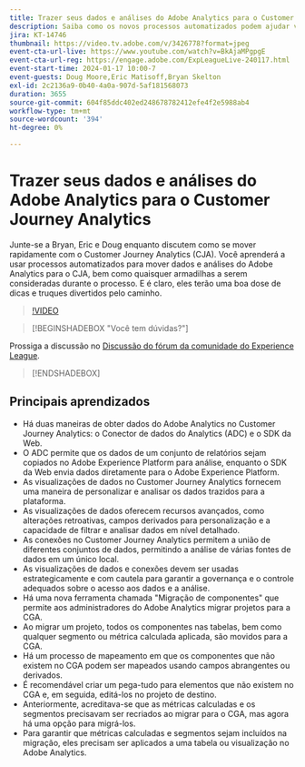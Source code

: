 ```yaml
---
title: Trazer seus dados e análises do Adobe Analytics para o Customer Journey Analytics
description: Saiba como os novos processos automatizados podem ajudar você a mover análises e dados do Adobe Analytics para o Adobe Customer Journey Analytics.
jira: KT-14746
thumbnail: https://video.tv.adobe.com/v/3426778?format=jpeg
event-cta-url-live: https://www.youtube.com/watch?v=BkAjaMPgpgE
event-cta-url-reg: https://engage.adobe.com/ExpLeagueLive-240117.html
event-start-time: 2024-01-17 10:00-7
event-guests: Doug Moore,Eric Matisoff,Bryan Skelton
exl-id: 2c2136a9-0b40-4a0a-907d-5af181568073
duration: 3655
source-git-commit: 604f85ddc402ed248678782412efe4f2e5988ab4
workflow-type: tm+mt
source-wordcount: '394'
ht-degree: 0%

---
```


# Trazer seus dados e análises do Adobe Analytics para o Customer Journey Analytics

Junte-se a Bryan, Eric e Doug enquanto discutem como se mover rapidamente com o Customer Journey Analytics (CJA). Você aprenderá a usar processos automatizados para mover dados e análises do Adobe Analytics para o CJA, bem como quaisquer armadilhas a serem consideradas durante o processo. E é claro, eles terão uma boa dose de dicas e truques divertidos pelo caminho.

>[!VIDEO](https://video.tv.adobe.com/v/3426778/?quality=12&learn=on)

>[!BEGINSHADEBOX &quot;Você tem dúvidas?&quot;]

Prossiga a discussão no [Discussão do fórum da comunidade do Experience League](https://experienceleaguecommunities.adobe.com/t5/adobe-analytics-discussions/experience-league-live-post-session-discussion-bringing-your/m-p/646093#M3582).

>[!ENDSHADEBOX]

## Principais aprendizados

* Há duas maneiras de obter dados do Adobe Analytics no Customer Journey Analytics: o Conector de dados do Analytics (ADC) e o SDK da Web.
* O ADC permite que os dados de um conjunto de relatórios sejam copiados no Adobe Experience Platform para análise, enquanto o SDK da Web envia dados diretamente para o Adobe Experience Platform.
* As visualizações de dados no Customer Journey Analytics fornecem uma maneira de personalizar e analisar os dados trazidos para a plataforma.
* As visualizações de dados oferecem recursos avançados, como alterações retroativas, campos derivados para personalização e a capacidade de filtrar e analisar dados em nível detalhado.
* As conexões no Customer Journey Analytics permitem a união de diferentes conjuntos de dados, permitindo a análise de várias fontes de dados em um único local.
* As visualizações de dados e conexões devem ser usadas estrategicamente e com cautela para garantir a governança e o controle adequados sobre o acesso aos dados e a análise.
* Há uma nova ferramenta chamada &quot;Migração de componentes&quot; que permite aos administradores do Adobe Analytics migrar projetos para a CGA.
* Ao migrar um projeto, todos os componentes nas tabelas, bem como qualquer segmento ou métrica calculada aplicada, são movidos para a CGA.
* Há um processo de mapeamento em que os componentes que não existem no CGA podem ser mapeados usando campos abrangentes ou derivados.
* É recomendável criar um pega-tudo para elementos que não existem no CGA e, em seguida, editá-los no projeto de destino.
* Anteriormente, acreditava-se que as métricas calculadas e os segmentos precisavam ser recriados ao migrar para o CGA, mas agora há uma opção para migrá-los.
* Para garantir que métricas calculadas e segmentos sejam incluídos na migração, eles precisam ser aplicados a uma tabela ou visualização no Adobe Analytics.
